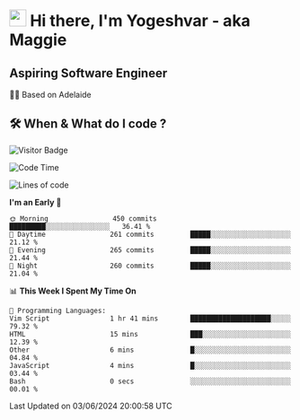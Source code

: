 <h1><img src="https://emojis.slackmojis.com/emojis/images/1531849430/4246/blob-sunglasses.gif?1531849430" width="30"/> Hi there, I'm Yogeshvar - aka Maggie</h1>

## Aspiring Software Engineer
🏂🏻  Based on Adelaide 

## 🛠 When & What do I code ?  

![Visitor Badge](https://visitor-badge.feriirawann.repl.co?username=yogeshvar&repo=yogeshvar&label=Visitors&style=plastic&color=%23457BFF&contentType=svg)

<!--START_SECTION:waka-->
![Code Time](http://img.shields.io/badge/Code%20Time-2%2C903%20hrs%2018%20mins-blue)

![Lines of code](https://img.shields.io/badge/From%20Hello%20World%20I%27ve%20Written-4.2%20million%20lines%20of%20code-blue)

**I'm an Early 🐤** 

```text
🌞 Morning                450 commits         █████████░░░░░░░░░░░░░░░░   36.41 % 
🌆 Daytime                261 commits         █████░░░░░░░░░░░░░░░░░░░░   21.12 % 
🌃 Evening                265 commits         █████░░░░░░░░░░░░░░░░░░░░   21.44 % 
🌙 Night                  260 commits         █████░░░░░░░░░░░░░░░░░░░░   21.04 % 
```


📊 **This Week I Spent My Time On** 

```text
💬 Programming Languages: 
Vim Script               1 hr 41 mins        ████████████████████░░░░░   79.32 % 
HTML                     15 mins             ███░░░░░░░░░░░░░░░░░░░░░░   12.39 % 
Other                    6 mins              █░░░░░░░░░░░░░░░░░░░░░░░░   04.84 % 
JavaScript               4 mins              █░░░░░░░░░░░░░░░░░░░░░░░░   03.44 % 
Bash                     0 secs              ░░░░░░░░░░░░░░░░░░░░░░░░░   00.01 % 
```


 Last Updated on 03/06/2024 20:00:58 UTC
<!--END_SECTION:waka-->
